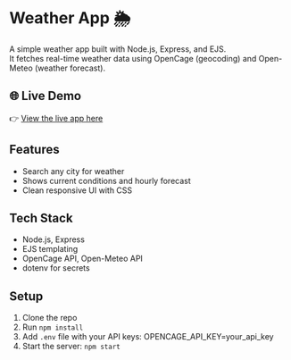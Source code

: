# Weather App 🌦️

A simple weather app built with Node.js, Express, and EJS.  
It fetches real-time weather data using OpenCage (geocoding) and Open-Meteo (weather forecast).

## 🌐 Live Demo
👉 [View the live app here](https://weather-app-mkft.onrender.com)

## Features
- Search any city for weather
- Shows current conditions and hourly forecast
- Clean responsive UI with CSS

## Tech Stack
- Node.js, Express
- EJS templating
- OpenCage API, Open-Meteo API
- dotenv for secrets

## Setup
1. Clone the repo
2. Run `npm install`
3. Add `.env` file with your API keys: OPENCAGE_API_KEY=your_api_key
4. Start the server: `npm start`
